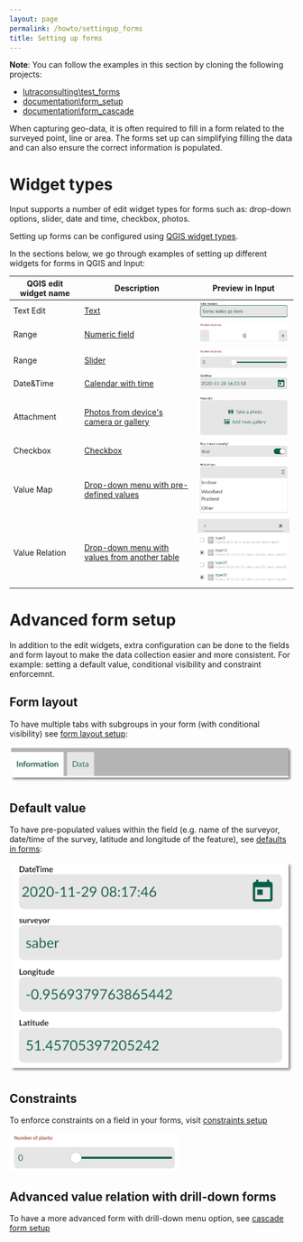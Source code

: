 ```yaml
---
layout: page
permalink: /howto/settingup_forms
title: Setting up forms
---
```


**Note**: You can follow the examples in this section by cloning the following projects:
  - [lutraconsulting\test_forms](https://public.cloudmergin.com/projects/lutraconsulting/test_forms/tree)
  - [documentation\form_setup](https://public.cloudmergin.com/projects/documentation/form_setup/tree)
  - [documentation\form_cascade](https://public.cloudmergin.com/projects/documentation/form_cascade/tree)

When capturing geo-data, it is often required to fill in a form related to the surveyed point, line or area. The forms set up can simplifying filling the data and can also ensure the correct information is populated.

# Widget types
Input supports a number of edit widget types for forms such as: drop-down options, slider, date and time, checkbox, photos.

Setting up forms can be configured using [QGIS widget types](https://docs.qgis.org/3.16/en/docs/user_manual/working_with_vector/vector_properties.html#edit-widgets).

In the sections below, we go through examples of setting up different widgets for forms in QGIS and Input:

|QGIS edit widget name   | Description  |Preview in Input   |
|---|---|---|
|Text Edit  |[Text](/howto/settingup_forms_text)   | ![layout](../images/input_forms_text.png) |
|Range   |[Numeric field](/howto/settingup_forms_number)   | ![layout](../images/input_forms_numbers.png)  |
|Range   |[Slider](/howto/settingup_forms_slider)   | ![layout](../images/input_forms_slider1.png)  |
|Date&Time   |[Calendar with time](/howto/settingup_forms_datetime)  |![layout](../images/input_forms_datetime1.png)   |
|Attachment   |[Photos from device's camera or gallery](/howto/settingup_forms_photos) | ![layout](../images/input_forms_photo1.png)  |
|Checkbox   |[Checkbox](/howto/settingup_forms_checkbox)   |![layout](../images/input_forms_checkbox2.png)   |
|Value Map   |[Drop-down menu with pre-defined values](/howto/settingup_forms_valuemap) |![layout](../images/input_forms_valuemap1.png)   |
|Value Relation   |[Drop-down menu with values from another table](/howto/settingup_forms_valuerelation) |![layout](../images/input_forms_valuerelation.png)   |

# Advanced form setup
In addition to the edit widgets, extra configuration can be done to the fields and form layout to make the data collection easier and more consistent. For example: setting a default value, conditional visibility and constraint enforcemnt.

## Form layout
To have multiple tabs with subgroups in your form (with conditional visibility) see [form layout setup](/howto/settingup_forms_layout):

![layout](../images/input_forms_layout1.png)

## Default value

To have pre-populated values within the field (e.g. name of the surveyor, date/time of the survey, latitude and longitude of the feature), see [defaults in forms](/howto/settingup_forms_defaults):

![layout](../images/input_forms_defaults1.png)

## Constraints
To enforce constraints on a field in your forms, visit [constraints setup](/howto/settingup_forms_constraints)

![layout](../images/input_forms_slider1.png)

## Advanced value relation with drill-down forms
To have a more advanced form with drill-down menu option, see [cascade form setup](/howto/settingup_forms_cascade)
